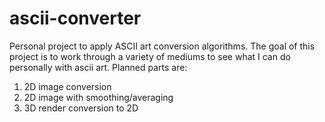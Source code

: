 # ascii-converter

Personal project to apply ASCII art conversion algorithms. The goal of this project is to work through a variety of mediums to see what I can do personally with ascii art. 
Planned parts are:
1. 2D image conversion
2. 2D image with smoothing/averaging
3. 3D render conversion to 2D

